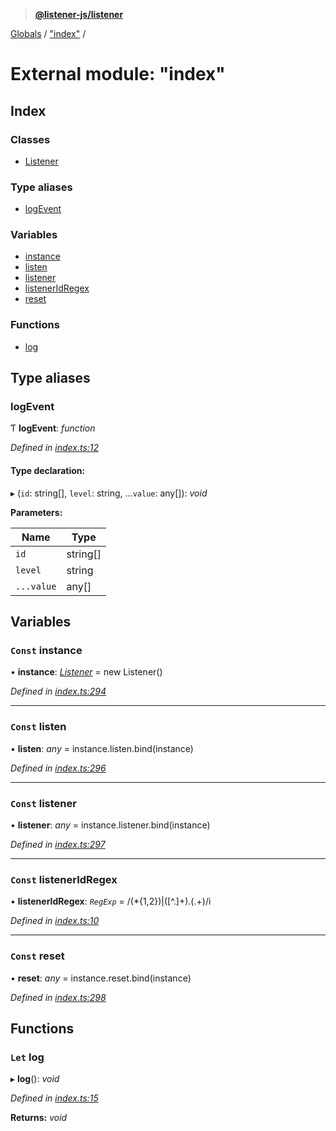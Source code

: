 > **[@listener-js/listener](../README.md)**

[Globals](../globals.md) / ["index"](_index_.md) /

# External module: "index"

## Index

### Classes

* [Listener](../classes/_index_.listener.md)

### Type aliases

* [logEvent](_index_.md#logevent)

### Variables

* [instance](_index_.md#const-instance)
* [listen](_index_.md#const-listen)
* [listener](_index_.md#const-listener)
* [listenerIdRegex](_index_.md#const-listeneridregex)
* [reset](_index_.md#const-reset)

### Functions

* [log](_index_.md#let-log)

## Type aliases

###  logEvent

Ƭ **logEvent**: *function*

*Defined in [index.ts:12](https://github.com/listener-js/listener/blob/34983e2/src/index.ts#L12)*

#### Type declaration:

▸ (`id`: string[], `level`: string, ...`value`: any[]): *void*

**Parameters:**

Name | Type |
------ | ------ |
`id` | string[] |
`level` | string |
`...value` | any[] |

## Variables

### `Const` instance

• **instance**: *[Listener](../classes/_index_.listener.md)* =  new Listener()

*Defined in [index.ts:294](https://github.com/listener-js/listener/blob/34983e2/src/index.ts#L294)*

___

### `Const` listen

• **listen**: *any* =  instance.listen.bind(instance)

*Defined in [index.ts:296](https://github.com/listener-js/listener/blob/34983e2/src/index.ts#L296)*

___

### `Const` listener

• **listener**: *any* =  instance.listener.bind(instance)

*Defined in [index.ts:297](https://github.com/listener-js/listener/blob/34983e2/src/index.ts#L297)*

___

### `Const` listenerIdRegex

• **listenerIdRegex**: *`RegExp`* =  /(\*{1,2})|([^\.]+)\.(.+)/i

*Defined in [index.ts:10](https://github.com/listener-js/listener/blob/34983e2/src/index.ts#L10)*

___

### `Const` reset

• **reset**: *any* =  instance.reset.bind(instance)

*Defined in [index.ts:298](https://github.com/listener-js/listener/blob/34983e2/src/index.ts#L298)*

## Functions

### `Let` log

▸ **log**(): *void*

*Defined in [index.ts:15](https://github.com/listener-js/listener/blob/34983e2/src/index.ts#L15)*

**Returns:** *void*